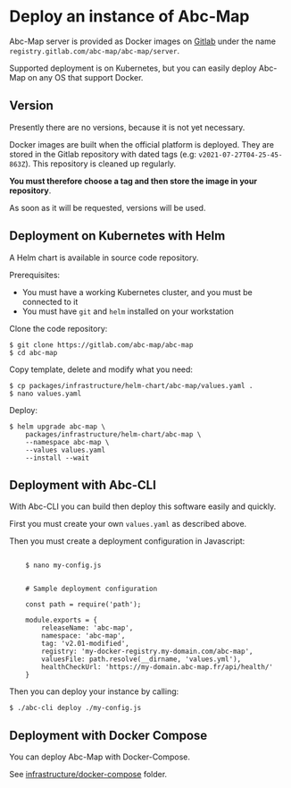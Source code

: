 # Deploy an instance of Abc-Map

Abc-Map server is provided as Docker images on [Gitlab](https://gitlab.com/abc-map/abc-map/container_registry)
under the name `registry.gitlab.com/abc-map/abc-map/server`.

Supported deployment is on Kubernetes, but you can easily deploy Abc-Map on any OS that support Docker.

## Version

Presently there are no versions, because it is not yet necessary.

Docker images are built when the official platform is deployed. They are stored in the Gitlab repository with dated tags
(e.g: `v2021-07-27T04-25-45-863Z`). This repository is cleaned up regularly.

**You must therefore choose a tag and then store the image in your repository**.

As soon as it will be requested, versions will be used.

## Deployment on Kubernetes with Helm

A Helm chart is available in source code repository.

Prerequisites:

- You must have a working Kubernetes cluster, and you must be connected to it
- You must have `git` and `helm` installed on your workstation

Clone the code repository:

    $ git clone https://gitlab.com/abc-map/abc-map
    $ cd abc-map

Copy template, delete and modify what you need:

    $ cp packages/infrastructure/helm-chart/abc-map/values.yaml .
    $ nano values.yaml

Deploy:

    $ helm upgrade abc-map \
        packages/infrastructure/helm-chart/abc-map \
        --namespace abc-map \
        --values values.yaml
        --install --wait

## Deployment with Abc-CLI

With Abc-CLI you can build then deploy this software easily and quickly.

First you must create your own `values.yaml` as described above.

Then you must create a deployment configuration in Javascript:

```

    $ nano my-config.js


    # Sample deployment configuration

    const path = require('path');

    module.exports = {
        releaseName: 'abc-map',
        namespace: 'abc-map',
        tag: 'v2.01-modified',
        registry: 'my-docker-registry.my-domain.com/abc-map',
        valuesFile: path.resolve(__dirname, 'values.yml'),
        healthCheckUrl: 'https://my-domain.abc-map.fr/api/health/'
    }
```

Then you can deploy your instance by calling:

    $ ./abc-cli deploy ./my-config.js

## Deployment with Docker Compose

You can deploy Abc-Map with Docker-Compose.

See [infrastructure/docker-compose](../packages/infrastructure/docker-compose) folder.

